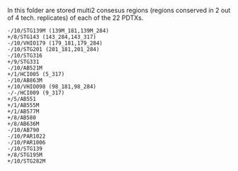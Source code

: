 In this folder are stored multi2 consesus regions (regions conserved in 2 out of 4 tech. replicates) of each of the 22 PDTXs.

```
-/10/STG139M (139M_181,139M_284)
+/8/STG143 (143_284,143_317)
-/10/VHIO179 (179_181,179_284)
-/10/STG201 (201_181,201_284)
-/10/STG316 
+/9/STG331
-/10/AB521M
+/1/HCI005 (5_317)
-/10/AB863M
+/10/VHIO098 (98_181,98_284)
-/-/HCI009 (9_317)
+/5/AB551 
+/1/AB555M
+/1/AB577M
+/8/AB580
+/8/AB636M
-/10/AB790
-/10/PAR1022
-/10/PAR1006
-/10/STG139
+/8/STG195M
+/10/STG282M
```
